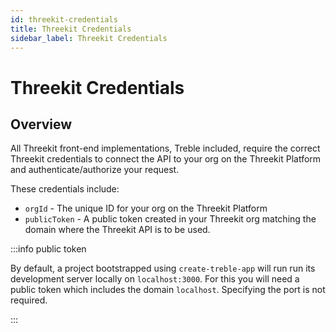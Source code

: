 ```yaml
---
id: threekit-credentials
title: Threekit Credentials
sidebar_label: Threekit Credentials
---
```


# Threekit Credentials

## Overview

All Threekit front-end implementations, Treble included, require the correct Threekit credentials to connect the API to your org on the Threekit Platform and authenticate/authorize your request.

These credentials include:

- `orgId` - The unique ID for your org on the Threekit Platform
- `publicToken` - A public token created in your Threekit org matching the domain where the Threekit API is to be used.

:::info public token

By default, a project bootstrapped using `create-treble-app` will run run its development server locally on `localhost:3000`. For this you will need a public token which includes the domain `localhost`. Specifying the port is not required.

:::
